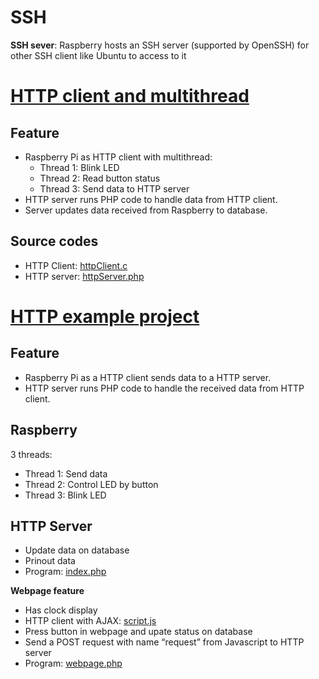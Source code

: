 # SSH

**SSH sever**: Raspberry hosts an SSH server (supported by OpenSSH) for other SSH client like Ubuntu to access to it

# [HTTP client and multithread](HTTP%20client%20and%20multithread)

## Feature

* Raspberry Pi as HTTP client with multithread:
    * Thread 1: Blink LED
    * Thread 2: Read button status
    * Thread 3: Send data to HTTP server
* HTTP server runs PHP code to handle data from HTTP client.
* Server updates data received from Raspberry to database.

## Source codes

* HTTP Client: [httpClient.c]()
* HTTP server: [httpServer.php]()

# [HTTP example project](HTTP%20example%20project)

## Feature

* Raspberry Pi as a HTTP client sends data to a HTTP server.
* HTTP server runs PHP code to handle the received data from HTTP client.

## Raspberry

3 threads:

* Thread 1: Send data
* Thread 2: Control LED by button
* Thread 3: Blink LED

## HTTP Server

* Update data on database
* Prinout data
* Program: [index.php](HTTP%20example%20project/index.php)

**Webpage feature**

* Has clock display
* HTTP client with AJAX: [script.js](HTTP%20example%20project/script.js)
* Press button in webpage and upate status on database
* Send a POST request with name “request” from Javascript to HTTP server
* Program: [webpage.php](HTTP%20example%20project/webpage.php)